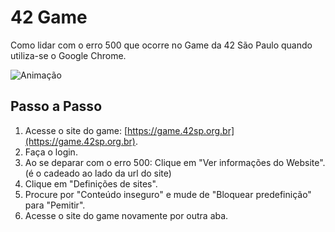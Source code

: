 # 42 Game

Como lidar com o erro 500 que ocorre no Game da 42 São Paulo quando utiliza-se o Google Chrome.

![Animação](./srcs/animation.gif)

## Passo a Passo

1. Acesse o site do game: [https://game.42sp.org.br](https://game.42sp.org.br).
2. Faça o login.
3. Ao se deparar com o erro 500: Clique em "Ver informações do Website". (é o cadeado ao lado da url do site)
4. Clique em "Definições de sites".
5. Procure por "Conteúdo inseguro" e mude de "Bloquear predefinição" para "Pemitir".
6. Acesse o site do game novamente por outra aba.

